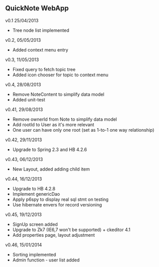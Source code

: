 QuickNote WebApp
------------------------------------------------

v0.1 25/04/2013
- Tree node list implemented

v0.2, 05/05/2013
- Added context menu entry

v0.3, 11/05/2013
- Fixed query to fetch topic tree
- Added icon chooser for topic to context menu

v0.4, 28/08/2013
- Remove NoteContent to simplify data model
- Added unit-test

v0.41, 29/08/2013
- Remove ownerId from Note to simplify data model
- Add rootId to User as it's more relevant
- One user can have only one root (set as 1-to-1 one way relationship)

v0.42, 29/11/2013
- Upgrade to Spring 2.3 and HB 4.2.6

v0.43, 06/12/2013
- New Layout, added adding child item

v0.44, 16/12/2013
- Upgrade to HB 4.2.8
- Implement genericDao
- Apply p6spy to display real sql stmt on testing
- Use hibernate envers for record versioning

v0.45, 19/12/2013
- SignUp screen added
- Upgrade to Zk7 (IE6,7 won't be supported) + ckeditor 4.1
- Add properties page, layout adjustment

v0.46, 15/01/2014
- Sorting implemented
- Admin function - user list added


